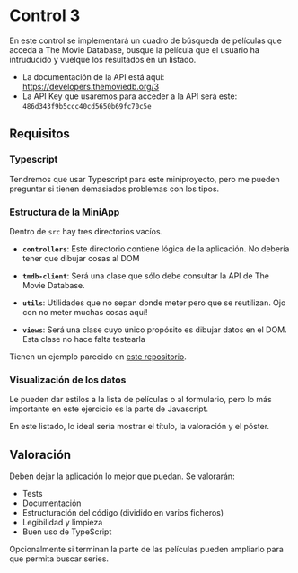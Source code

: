 # Control 3

En este control se implementará un cuadro de búsqueda de películas que acceda
a The Movie Database, busque la película que el usuario ha intruducido y vuelque
los resultados en un listado.

-   La documentación de la API está aquí: https://developers.themoviedb.org/3
-   La API Key que usaremos para acceder a la API será este:
    `486d343f9b5ccc40cd5650b69fc70c5e`

## Requisitos

### Typescript

Tendremos que usar Typescript para este miniproyecto, pero me pueden preguntar
si tienen demasiados problemas con los tipos.

### Estructura de la MiniApp

Dentro de `src` hay tres directorios vacíos.

-   **`controllers`**: Este directorio contiene lógica de la aplicación. No
    debería tener que dibujar cosas al DOM

-   **`tmdb-client`**: Será una clase que sólo debe consultar la API de
    The Movie Database.

-   **`utils`**: Utilidades que no sepan donde meter pero que se reutilizan. Ojo
    con no meter muchas cosas aquí!

-   **`views`**: Será una clase cuyo único propósito es dibujar datos en el DOM.
    Esta clase no hace falta testearla

Tienen un ejemplo parecido en [este repositorio](https://github.com/GeneracionKAgosto/ejemplo-controlador-vista).

### Visualización de los datos

Le pueden dar estilos a la lista de películas o al formulario, pero lo más
importante en este ejercicio es la parte de Javascript.

En este listado, lo ideal sería mostrar el título, la valoración y el póster.

## Valoración

Deben dejar la aplicación lo mejor que puedan. Se valorarán:

-   Tests
-   Documentación
-   Estructuración del código (dividido en varios ficheros)
-   Legibilidad y limpieza
-   Buen uso de TypeScript

Opcionalmente si terminan la parte de las películas pueden ampliarlo para que
permita buscar series.

